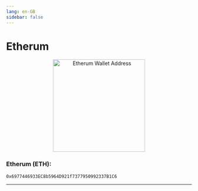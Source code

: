 ```yaml
---
lang: en-GB
sidebar: false
---
```


# Etherum 

<p align="center">
    <a href="etherum:0x6977446933EC8b5964D921f7377950992337B1C6">
        <img src="https://www.bitcoinqrcodemaker.com/api/?style=ethereum&amp;address=0x6977446933EC8b5964D921f7377950992337B1C6" alt="Etherum Wallet Address" height="250" width="250" border="0" />
    </a>
</p>

### Etherum (ETH): 
```
0x6977446933EC8b5964D921f7377950992337B1C6
```
***
